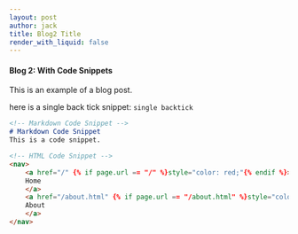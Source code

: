 ```yaml
---
layout: post
author: jack
title: Blog2 Title
render_with_liquid: false
---
```


#### Blog 2: With Code Snippets 

This is an example of a blog post.

here is a single back tick snippet: `single backtick`

```markdown
<!-- Markdown Code Snippet -->
# Markdown Code Snippet
This is a code snippet.
```


```html
<!-- HTML Code Snippet -->
<nav>
    <a href="/" {% if page.url == "/" %}style="color: red;"{% endif %}>
    Home
    </a>
    <a href="/about.html" {% if page.url == "/about.html" %}style="color: red;"{% endif %}>
    About
    </a>
</nav>
```

